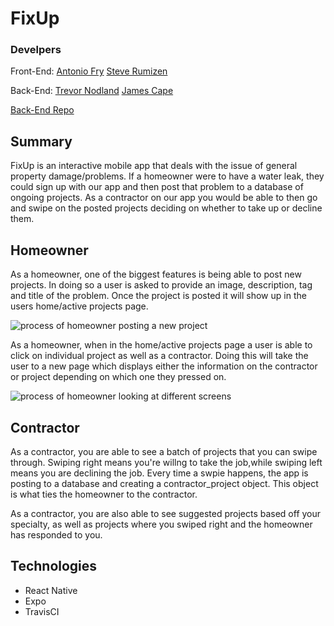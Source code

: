 # FixUp

### Develpers

Front-End:
[Antonio Fry](https://github.com/AntonioFry)
[Steve Rumizen](https://github.com/rumizen)

Back-End:
[Trevor Nodland](https://github.com/tnodland)
[James Cape](https://github.com/james-cape)

[Back-End Repo](https://github.com/james-cape/fixup_backend)

## Summary

FixUp is an interactive mobile app that deals with the issue of general property damage/problems. If a homeowner were to have a water leak, they could sign up with our app and then post that problem to a database of ongoing projects. As a contractor on our app you would be able to then go and swipe on the posted projects deciding on whether to take up or decline them.

## Homeowner

As a homeowner, one of the biggest features is being able to post new projects. In doing so a user is asked to provide an image, description, tag and title of the problem. Once the project is posted it will show up in the users home/active projects page.

![process of homeowner posting a new project](https://media.giphy.com/media/lTH6scZ8BkMlY22cxf/giphy.gif)

As a homeowner, when in the home/active projects page a user is able to click on individual project as well as a contractor. Doing this will take the user to a new page which displays either the information on the contractor or project depending on which one they pressed on.

![process of homeowner looking at different screens](https://media.giphy.com/media/gkEtXwlYTw7HBoD5eU/giphy.gif)

## Contractor

As a contractor, you are able to see a batch of projects that you can swipe through. Swiping right means you're willng to take the job,while swiping left means you are declining the job. Every time a swpie happens, the app is posting to a database and creating a contractor_project object. This object is what ties the homeowner to the contractor.

As a contractor, you are also able to see suggested projects based off your specialty, as well as projects where you swiped right and the homeowner has responded to you.

## Technologies

- React Native
- Expo
- TravisCI